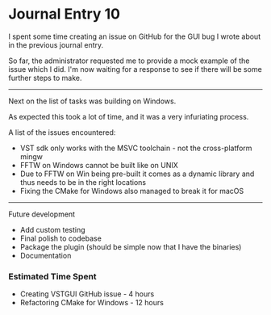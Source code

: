 # Journal Entry 10

I spent some time creating an issue on GitHub for the GUI bug I wrote about in the previous journal entry.

So far, the administrator requested me to provide a mock example of the issue which I did. I'm now waiting for a response to see if there will be some further steps to make.

---

Next on the list of tasks was building on Windows.

As expected this took a lot of time, and it was a very infuriating process. 

A list of the issues encountered:

- VST sdk only works with the MSVC toolchain - not the cross-platform mingw
- FFTW on Windows cannot be built like on UNIX
- Due to FFTW on Win being pre-built it comes as a dynamic library and thus needs to be in the right locations
- Fixing the CMake for Windows also managed to break it for macOS 

---

Future development

- Add custom testing
- Final polish to codebase
- Package the plugin (should be simple now that I have the binaries)
- Documentation

### Estimated Time Spent

- Creating VSTGUI GitHub issue - 4 hours
- Refactoring CMake for Windows - 12 hours
